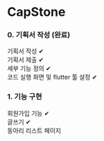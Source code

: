 # CapStone

### 0. 기획서 작성 (완료)
기획서 작성  ✔  
기획서 제출 ✔     
세부 기능 정의 ✔     
코드 실행 화면 및 flutter 툴 설정 ✔

### 1. 기능 구현
회원가입 기능 ✔    
글쓰기 ✔    
동아리 리스트 페이지     


